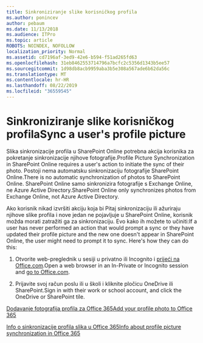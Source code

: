 ```yaml
---
title: Sinkroniziranje slike korisničkog profila
ms.author: ponincev
author: pebaum
ms.date: 11/13/2018
ms.audience: ITPro
ms.topic: article
ROBOTS: NOINDEX, NOFOLLOW
localization_priority: Normal
ms.assetid: cd7196af-3ed9-42e6-b594-f51ad265fd63
ms.openlocfilehash: 31eb8462553714796a7bcfc2c5356d1343b5ee57
ms.sourcegitcommit: 1d98db8acb9959aba3b5e308a567ade6b62da56c
ms.translationtype: MT
ms.contentlocale: hr-HR
ms.lasthandoff: 08/22/2019
ms.locfileid: "36559545"
---
```

# <a name="sync-a-users-profile-picture"></a><span data-ttu-id="87dca-102">Sinkroniziranje slike korisničkog profila</span><span class="sxs-lookup"><span data-stu-id="87dca-102">Sync a user's profile picture</span></span>

<span data-ttu-id="87dca-103">Slika sinkronizacije profila u SharePoint Online potrebna akcija korisnika za pokretanje sinkronizacije njihove fotografije.</span><span class="sxs-lookup"><span data-stu-id="87dca-103">Profile Picture Synchronization in SharePoint Online requires a user's action to initiate the sync of their photo.</span></span> <span data-ttu-id="87dca-104">Postoji nema automatsku sinkronizaciju fotografije SharePoint Online.</span><span class="sxs-lookup"><span data-stu-id="87dca-104">There is no automatic synchronization of photos to SharePoint Online.</span></span> <span data-ttu-id="87dca-105">SharePoint Online samo sinkronizira fotografije s Exchange Online, ne Azure Active Directory.</span><span class="sxs-lookup"><span data-stu-id="87dca-105">SharePoint Online only synchronizes photos from Exchange Online, not Azure Active Directory.</span></span>
  
<span data-ttu-id="87dca-106">Ako korisnik nikad izvršiti akciju koja bi Pitaj sinkronizaciju ili ažuriraju njihove slike profila i nove jedan ne pojavljuje u SharePoint Online, korisnik možda morati zatražiti ga za sinkronizaciju. Evo kako ih možete to učiniti:</span><span class="sxs-lookup"><span data-stu-id="87dca-106">If a user has never performed an action that would prompt a sync or they have updated their profile picture and the new one doesn't appear in SharePoint Online, the user might need to prompt it to sync. Here's how they can do this:</span></span>
  
1. <span data-ttu-id="87dca-107">Otvorite web-preglednik u sesiji u privatno ili Incognito i [prijeći na Office.com](https://na01.safelinks.protection.outlook.com/?url=https%3A%2F%2Fwww.office.com%2F&amp;data=02%7C01%7C%7Cbad62c504a36446096e108d614dec653%7C72f988bf86f141af91ab2d7cd011db47%7C1%7C0%7C636719344369977864&amp;sdata=Km7ZnN8FHSouZbxOiEpQAGIKsK82SHr25uYCh3Gc%2F3s%3D&amp;reserved=0).</span><span class="sxs-lookup"><span data-stu-id="87dca-107">Open a web browser in an In-Private or Incognito session and [go to Office.com](https://na01.safelinks.protection.outlook.com/?url=https%3A%2F%2Fwww.office.com%2F&amp;data=02%7C01%7C%7Cbad62c504a36446096e108d614dec653%7C72f988bf86f141af91ab2d7cd011db47%7C1%7C0%7C636719344369977864&amp;sdata=Km7ZnN8FHSouZbxOiEpQAGIKsK82SHr25uYCh3Gc%2F3s%3D&amp;reserved=0).</span></span>
  
2. <span data-ttu-id="87dca-108">Prijavite svoj račun poslu ili u školi i kliknite pločicu OneDrive ili SharePoint.</span><span class="sxs-lookup"><span data-stu-id="87dca-108">Sign in with their work or school account, and click the OneDrive or SharePoint tile.</span></span>
  
[<span data-ttu-id="87dca-109">Dodavanje fotografija profila za Office 365</span><span class="sxs-lookup"><span data-stu-id="87dca-109">Add your profile photo to Office 365</span></span>](https://go.microsoft.com/fwlink/?linkid=875585)
  
[<span data-ttu-id="87dca-110">Info o sinkronizacije profila slika u Office 365</span><span class="sxs-lookup"><span data-stu-id="87dca-110">Info about profile picture synchronization in Office 365</span></span>](https://go.microsoft.com/fwlink/?linkid=875586)
  

